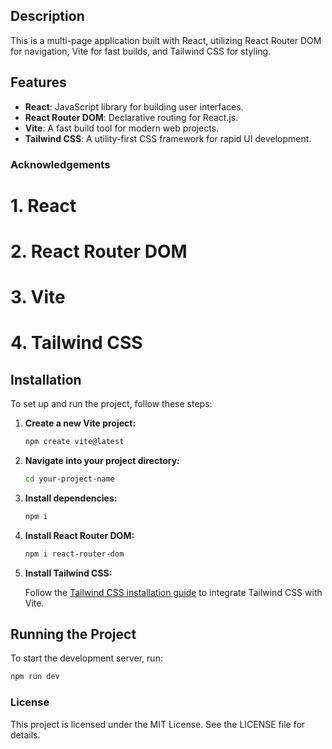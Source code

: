 ## Description

This is a multi-page application built with React, utilizing React Router DOM for navigation, Vite for fast builds, and Tailwind CSS for styling. 

## Features

- **React**: JavaScript library for building user interfaces.
- **React Router DOM**: Declarative routing for React.js.
- **Vite**: A fast build tool for modern web projects.
- **Tailwind CSS**: A utility-first CSS framework for rapid UI development.

### Acknowledgements
 # 1. React
 # 2. React Router DOM
 # 3. Vite
 # 4. Tailwind CSS

## Installation

To set up and run the project, follow these steps:

1. **Create a new Vite project:**

    ```bash
    npm create vite@latest
    ```

2. **Navigate into your project directory:**

    ```bash
    cd your-project-name
    ```

3. **Install dependencies:**

    ```bash
    npm i
    ```

4. **Install React Router DOM:**

    ```bash
    npm i react-router-dom
    ```

5. **Install Tailwind CSS:**

    Follow the [Tailwind CSS installation guide](https://tailwindcss.com/docs/guides/vite) to integrate Tailwind CSS with Vite.

## Running the Project

To start the development server, run:

```bash
npm run dev
```

### License
This project is licensed under the MIT License. See the LICENSE file for details.
